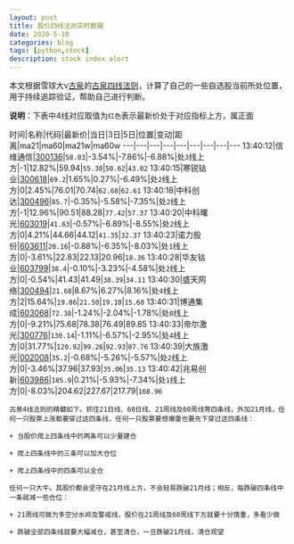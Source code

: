 ```yaml
---
layout: post
title: 股价四线法则实时数据
date: 2020-5-10
categories: blog
tags: [python,stock]
description: stock index alert
---
```



本文根据雪球大v[古泉](https://xueqiu.com/u/7148646888)的[古泉四线法则](https://xueqiu.com/7148646888/130498192)，计算了自己的一些自选股当前所处位置，用于持续追踪验证，帮助自己进行判断。

**说明**：下表中4线对应取值为`红色`表示最新价处于对应指标上方，属正面

时间|名称|代码|最新价|当日|3日|5日|位置|变动|距离|ma21|ma60|ma21w|ma60w
---|---|---|---|---|---|---|---|---
13:40:12|信维通信|[300136](https://xueqiu.com/S/SZ300136)|`58.03`|-3.54%|-7.86%|-6.88%|处`3`线上方|-1|12.82%|59.94|`55.30`|`50.62`|`43.02`
13:40:15|寒锐钴业|[300618](https://xueqiu.com/S/SZ300618)|`69.2`|1.65%|0.27%|-6.49%|处`2`线上方|0|2.45%|76.01|70.74|`62.68`|`62.61`
13:40:18|中科创达|[300496](https://xueqiu.com/S/SZ300496)|`85.7`|-0.35%|-5.58%|-7.35%|处`2`线上方|-1|12.96%|90.51|88.28|`77.42`|`57.37`
13:40:20|中科曙光|[603019](https://xueqiu.com/S/SH603019)|`41.63`|-0.57%|-6.89%|-8.55%|处`2`线上方|0|4.21%|44.66|44.12|`41.35`|`32.37`
13:40:23|诺力股份|[603611](https://xueqiu.com/S/SH603611)|`20.16`|-0.88%|-6.35%|-8.03%|处`1`线上方|0|-3.61%|22.83|22.13|20.96|`18.36`
13:40:28|华友钴业|[603799](https://xueqiu.com/S/SH603799)|`38.4`|-0.10%|-3.23%|-4.58%|处`2`线上方|0|-0.54%|41.43|41.49|`38.39`|`34.11`
13:40:30|盛天网络|[300494](https://xueqiu.com/S/SZ300494)|`21.68`|8.67%|6.27%|8.16%|处`4`线上方|2|15.64%|`19.86`|`21.50`|`19.10`|`15.60`
13:40:31|博通集成|[603068](https://xueqiu.com/S/SH603068)|`72.38`|-1.24%|-2.04%|-1.78%|处`0`线上方|0|-9.21%|75.68|78.38|76.49|89.85
13:40:33|帝尔激光|[300776](https://xueqiu.com/S/SZ300776)|`130.14`|-1.11%|-6.57%|-2.95%|处`4`线上方|0|31.77%|`120.92`|`99.26`|`92.93`|`87.76`
13:40:39|大族激光|[002008](https://xueqiu.com/S/SZ002008)|`35.2`|-0.68%|-5.26%|-5.57%|处`2`线上方|0|-3.46%|37.96|37.93|`35.06`|`35.13`
13:40:42|兆易创新|[603986](https://xueqiu.com/S/SH603986)|`185.9`|0.21%|-5.93%|-7.34%|处`1`线上方|0|-8.03%|204.62|227.67|217.79|`168.96`

```
古泉4线法则的精髓如下。抓住21日线、60日线、21周线及60周线等四条线，外加21月线，任何一只股票上涨都要穿过这四条线，任何一只股票要想爆雷也要先下穿过这四条线：

+ 当股价爬上四条线中的两条可以少量建仓

+ 爬上四条线中的三条可以加大仓位

+ 爬上四条线中的四条可以全仓

任何一只大牛，其股价都会坚守在21月线上方，不会轻易跌破21月线；相反，每跌破四条线中一条就减一些仓位：

+ 21周线可做为多空分水岭及警戒线，股价在21周线及60周线下方就要十分慎重，多看少做

+ 跌破全部四条线就要大幅减仓，甚至清仓，一旦跌破21月线，清仓观望
```